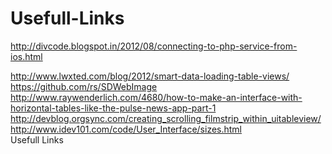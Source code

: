 Usefull-Links
=============

http://divcode.blogspot.in/2012/08/connecting-to-php-service-from-ios.html <br />

http://www.lwxted.com/blog/2012/smart-data-loading-table-views/ <br/>
https://github.com/rs/SDWebImage <br/>
http://www.raywenderlich.com/4680/how-to-make-an-interface-with-horizontal-tables-like-the-pulse-news-app-part-1 <br/>
http://devblog.orgsync.com/creating_scrolling_filmstrip_within_uitableview/ <br/>
http://www.idev101.com/code/User_Interface/sizes.html <br/>
Usefull Links
